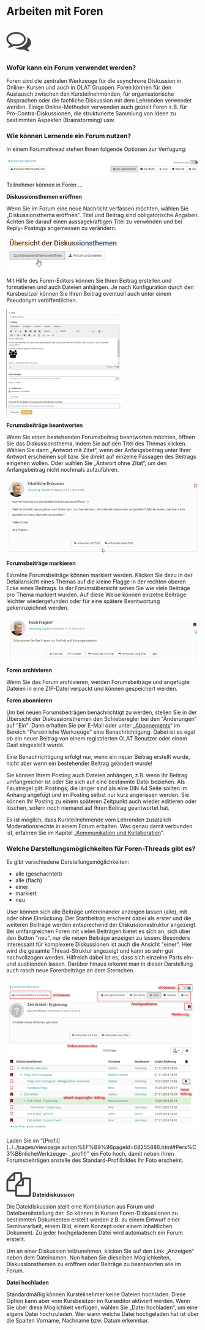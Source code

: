 # Arbeiten mit Foren

##
![](assets/forum.png)

### Wofür kann ein Forum verwendet werden?

Foren sind die zentralen Werkzeuge für die asynchrone Diskussion in Online-
Kursen und auch in OLAT Gruppen. Foren können für den Austausch zwischen den
Kursteilnehmenden, für organisatorische Absprachen oder die fachliche
Diskussion mit dem Lehrenden verwendet werden. Einige Online-Methoden
verwenden auch gezielt Foren z.B. für Pro-Contra-Diskussionen, die
strukturierte Sammlung von Ideen zu bestimmten Aspekten (Brainstorming) usw.

### Wie können Lernende ein Forum nutzen?

In einem Forumsthread stehen Ihnen folgende Optionen zur Verfügung:

![](assets/Forum_Optionen.png)

Teilnehmer können in Foren ...

 **Diskussionsthemen eröffnen**

Wenn Sie im Forum eine neue Nachricht verfassen möchten, wählen Sie
„Diskussionsthema eröffnen“. Titel und Beitrag sind obligatorische Angaben.
Achten Sie darauf einen aussagekräftigen Titel zu verwenden und bei Reply-
Postings angemessen zu verändern.

![](assets/Diskussionsthema_eroeffnen.png)

Mit Hilfe des Foren-Editors können Sie Ihren Beitrag erstellen und formatieren
und auch Dateien anhängen. Je nach Konfiguration durch den Kursbesitzer können
Sie Ihren Beitrag eventuell auch unter einem Pseudonym veröffentlichen.

![](assets/Posting.png)

 **Forumsbeiträge beantworten**

Wenn Sie einen bestehenden Forumsbeitrag beantworten möchten, öffnen Sie das
Diskussionsthema, indem Sie auf den Titel des Themas klicken. Wählen Sie dann
„Antwort mit Zitat“, wenn der Anfangsbeitrag unter Ihrer Antwort erscheinen
soll bzw. Sie direkt auf einzelne Passagen des Beitrags eingehen wollen. Oder
wählen Sie „Antwort ohne Zitat“, um den Anfangsbeitrag nicht nochmals
aufzuführen.

![](assets/Posting_beantworten.png)

 **Forumsbeiträge markieren**

Einzelne Forumsbeiträge können markiert werden. Klicken Sie dazu in der
Detailansicht eines Themas auf die kleine Flagge in der rechten oberen Ecke
eines Beitrags. In der Forumsübersicht sehen Sie wie viele Beiträge pro Thema
markiert wurden. Auf diese Weise können einzelne Beiträge leichter
wiedergefunden oder für eine spätere Beantwortung gekennzeichnet werden.

![](assets/Posting_markieren.png)

 **Foren archivieren**

Wenn Sie das Forum archivieren, werden Forumsbeiträge und angefügte Dateien in
eine ZIP-Datei verpackt und können gespeichert werden.

 **Foren abonnieren**

Um bei neuen Forumsbeiträgen benachrichtigt zu werden, stellen Sie in der
Übersicht der Diskussionsthemen den Schieberegler bei den "Änderungen“ auf
"Ein". Dann erhalten Sie per E-Mail oder unter
„[Abonnements](../../pages/viewpage.action%EF%B9%96pageId=68255886.html)“ im
Bereich "Persönliche Werkzeuge" eine Benachrichtigung. Dabei ist es egal ob
ein neuer Beitrag von einem registrierten OLAT Benutzer oder einem Gast
eingestellt wurde.

Eine Benachrichtigung erfolgt nur, wenn ein neuer Beitrag erstellt wurde,
nicht aber wenn ein bestehender Beitrag geändert wurde!

Sie können Ihrem Posting auch Dateien anhängen, z.B. wenn Ihr Beitrag
umfangreicher ist oder Sie sich auf eine bestimmte Datei beziehen. Als
Faustregel gilt: Postings, die länger sind als eine DIN A4 Seite sollten im
Anhang angefügt und im Posting selbst nur kurz angerissen werden. Sie können
Ihr Posting zu einem späteren Zeitpunkt auch wieder editieren oder löschen,
sofern noch niemand auf Ihren Beitrag geantwortet hat.

Es ist möglich, dass Kursteilnehmende vom Lehrenden zusätzlich
Moderationsrechte in einem Forum erhalten. Was genau damit verbunden ist,
erfahren Sie im Kapitel „[Kommunikation und
Kollaboration](Kommunikation+und+Kollaboration.html)“.

### Welche Darstellungsmöglichkeiten für Foren-Threads gibt es?

Es gibt verschiedene Darstellungsmöglichkeiten:

  * alle (geschachtelt)
  * alle (flach)
  * einer
  * markiert
  * neu

User können sich alle Beiträge untereinander anzeigen lassen (alle), mit oder
ohne Einrückung. Der Startbeitrag erscheint dabei als erster und die weiteren
Beiträge werden entsprechend der Diskussionsstruktur angezeigt. Bei
umfangreichen Foren mit vielen Beiträgen bietet es sich an, sich über den
Button "neu", nur die neuen Beiträge anzeigen zu lassen. Besonders interessant
für komplexere Diskussionen ist auch die Ansicht "einer". Hier wird die
gesamte Thread-Struktur angezeigt und kann so sehr gut nachvollzogen werden.
Hilfreich dabei ist es, dass sich einzelne Parts ein- und ausblenden lassen.
Darüber hinaus erkennt man in dieser Darstellung auch rasch neue Forenbeiträge
an dem Sternchen.

![](assets/Forum_Aufbau-1.png)

Laden Sie im
"[Profil](../../pages/viewpage.action%EF%B9%96pageId=68255886.html#Pers%C3%B6nlicheWerkzeuge-
_profil)" ein Foto hoch, damit neben Ihren Forumsbeiträgen anstelle des
Standard-Profilbildes Ihr Foto erscheint.

###
![](assets/file_discussion.png)
**Dateidiskussion**

Die Dateidiskussion stellt eine Kombination aus Forum und Dateibereitstellung
dar. So können in Kursen Foren-Diskussionen zu bestimmten Dokumenten erstellt
werden z.B. zu einem Entwurf einer Seminararbeit, einem Bild, einem Konzept
oder einem inhaltlichen Dokument. Zu jeder hochgeladenen Datei wird
automatisch ein Forum erstellt.

Um an einer Diskussion teilzunehmen, klicken Sie auf den Link „Anzeigen“ neben
dem Dateinamen. Nun haben Sie dieselben Möglichkeiten, Diskussionsthemen zu
eröffnen oder Beiträge zu beantworten wie im Forum.

 **Datei hochladen**

Standardmäßig können Kursteilnehmer keine Dateien hochladen. Diese Option kann
aber vom Kursbesitzer im Kurseditor aktiviert werden. Wenn Sie über diese
Möglichkeit verfügen, wählen Sie „Datei hochladen“, um eine eigene Datei
hochzuladen. Wer wann welche Datei hochgeladen hat ist über die Spalten
Vorname, Nachname bzw. Datum erkennbar.

  

